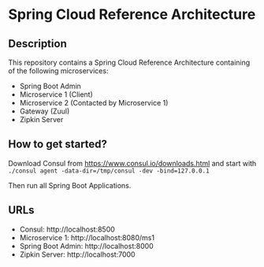 # Spring Cloud Reference Architecture

## Description

This repository contains a Spring Cloud Reference Architecture containing of the following microservices:
- Spring Boot Admin
- Microservice 1 (Client)
- Microservice 2 (Contacted by Microservice 1)
- Gateway (Zuul)
- Zipkin Server

## How to get started?

Download Consul from https://www.consul.io/downloads.html and start with 
`./consul agent -data-dir=/tmp/consul -dev -bind=127.0.0.1`

Then run all Spring Boot Applications.

## URLs
- Consul: http://localhost:8500
- Microservice 1: http://localhost:8080/ms1
- Spring Boot Admin: http://localhost:8000
- Zipkin Server: http://localhost:7000